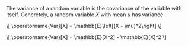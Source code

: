 The variance of a random variable is the covariance of the variable with itself. Concretely, a random variable $X$ with mean $\mu$ has variance

\\[
\operatorname{Var}[X] = \mathbb{E}\left[(X - \mu)^2\right]
\\]

\\[
\operatorname{Var}[X] = \mathbb{E}[X^2] - \mathbb{E}[X]^2
\\]